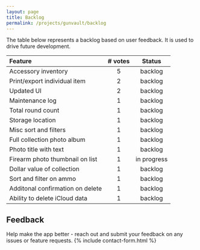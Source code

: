 ```yaml
---
layout: page
title: Backlog
permalink: /projects/gunvault/backlog
---
```


The table below represents a backlog based on user feedback. It is used to drive future development.

| Feature | # votes | Status |
| :--- | :---: | :---: |
| Accessory inventory | 5 | backlog |
| Print/export individual item | 2 | backlog |
| Updated UI | 2 | backlog |
| Maintenance log | 1 | backlog |
| Total round count | 1 | backlog |
| Storage location | 1 | backlog |
| Misc sort and filters | 1 | backlog |
| Full collection photo album | 1 | backlog |
| Photo title with text | 1 | backlog |
| Firearm photo thumbnail on list | 1 | in progress |
| Dollar value of collection | 1 | backlog |
| Sort and filter on ammo | 1 | backlog |
| Additonal confirmation on delete | 1 | backlog |
| Ability to delete iCloud data | 1 | backlog |

## Feedback

Help make the app better - reach out and submit your feedback on any issues or feature requests.
{% include contact-form.html %}
